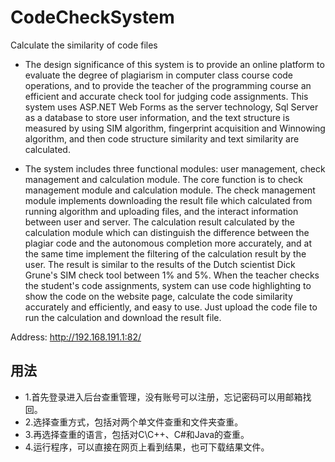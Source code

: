 # CodeCheckSystem
Calculate the similarity of code files

* The design significance of this system is to provide an online platform to evaluate the degree of plagiarism in computer class course code 
operations, and to provide the teacher of the programming course an efficient and accurate check tool for judging code assignments. 
This system uses ASP.NET Web Forms as the server technology, Sql Server as a database to store user information, and the text structure 
is measured by using SIM algorithm, fingerprint acquisition and Winnowing algorithm, and then code structure similarity and text similarity
are calculated.

* The system includes three functional modules: user management, check management and calculation module. The core function 
is to check management module and calculation module. The check management module implements downloading the result file which calculated 
from running algorithm and uploading files, and the interact information between user and server. The calculation result calculated by 
the calculation module which can distinguish the difference between the plagiar code and the autonomous completion more accurately, 
and at the same time implement the filtering of the calculation result by the user. The result is similar to the results of the Dutch 
scientist Dick Grune's SIM check tool between 1% and 5%. When the teacher checks the student's code assignments, system can use code 
highlighting to show the code on the website page, calculate the code similarity accurately and efficiently, and easy to use. Just upload 
the code file to run the calculation and download the result file.

Address: http://192.168.191.1:82/

## 用法
* 1.首先登录进入后台查重管理，没有账号可以注册，忘记密码可以用邮箱找回。
* 2.选择查重方式，包括对两个单文件查重和文件夹查重。
* 3.再选择查重的语言，包括对C\C++、C#和Java的查重。
* 4.运行程序，可以直接在网页上看到结果，也可下载结果文件。
